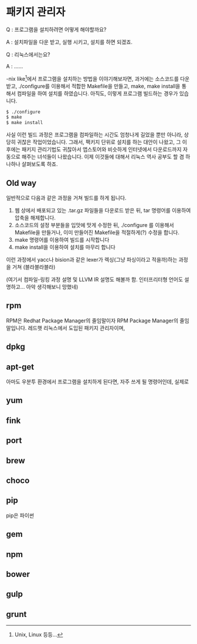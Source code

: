 # 패키지 관리자

Q : 프로그램을 설치하려면 어떻게 해야할까요?

A : 설치파일을 다운 받고, 실행 시키고, 설치를 하면 되겠죠. 

Q : 리눅스에서는요?

A : …...

-nix like[^-nixlike]에서 프로그램을 설치하는 방법을 이야기해보자면, 과거에는 소스코드를 다운 받고, ./configure를 이용해서 적합한 Makefile을 만들고, make, make install을 통해서 컴파일을 하여 설치를 하였습니다. 아직도, 이렇게 프로그램 빌드하는 경우가 있습니다.

```bash
$ ./configure
$ make
$ make install
```

사실 이런 빌드 과정은 프로그램을 컴파일하는 시간도 엄청나게 길었을 뿐만 아니라, 상당히 귀찮은 작업이었습니다. 그래서, 팩키지 단위로 설치를 하는 대안이 나왔고, 그 이후에는 패키지 관리기법도 귀찮아서 앱스토어와 비슷하게 인터넷에서 다운로드까지 자동으로 해주는 녀석들이 나왔습니다. 이제 이것들에 대해서 리눅스 역사 공부도 할 겸 하나하나 살펴보도록 하죠.

[^-nixlike]: Unix, Linux 등등...

## Old way

일반적으로 다음과 같은 과정을 거쳐 빌드를 하게 됩니다.

1. 웹 상에서 배포되고 있는 .tar.gz 파일들을 다운로드 받은 뒤, tar 명령어를 이용하여 압축을 해제합니다.
2. 소스코드의 설정 부분들을 입맛에 맛게 수정한 뒤, ./configure 를 이용해서 Makefile을 만들거나, 이미 만들어진 Makefile을 적절하게(?) 수정을 합니다.
3. make 명령어를 이용하여 빌드를 시작합니다
4. make install을 이용하여 설치를 마무리 합니다

이런 과정에서  yacc나 bision과 같은 lexer가 렉싱(그냥 파싱이라고 적을까)하는 과정을 거쳐 (블라블라블라)

(여기서 컴파일-링킹 과정 설명 및 LLVM IR 설명도 해볼까 함. 인터프리터형 언어도 설명하고… 아악 생각해보니 망했네)

## rpm

RPM은 Redhat Package Manager의 줄임말이자 RPM Package Manager의 줄임말입니다. 레드햇 리눅스에서 도입된 패키지 관리자이며, 

## dpkg

## apt-get

아마도 우분투 환경에서 프로그램을 설치하게 된다면, 자주 쓰게 될 명령어인데, 실제로 

## yum

## fink

## port

## brew

## choco

## pip

pip은 파이썬 

## gem

## npm

## bower

## gulp

## grunt